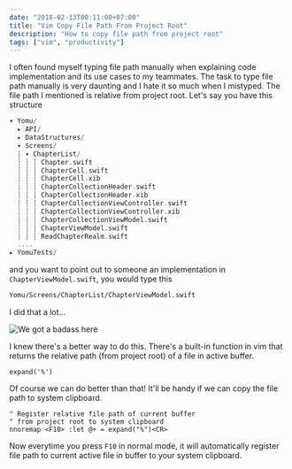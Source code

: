 ```yaml
---
date: "2018-02-13T00:11:00+07:00"
title: "Vim Copy File Path From Project Root"
description: "How to copy file path from project root"
tags: ["vim", "productivity"]
---
```


I often found myself typing file path manually when explaining code implementation and its use cases to my teammates.
The task to type file path manually is very daunting and I hate it so much when I mistyped.
The file path I mentioned is relative from project root. Let's say you have this structure


```swift
▾ Yomu/
  ▸ API/
  ▸ DataStructures/
  ▾ Screens/
  ┊ ▾ ChapterList/
  ┊ ┊ ┊ Chapter.swift
  ┊ ┊ ┊ ChapterCell.swift
  ┊ ┊ ┊ ChapterCell.xib
  ┊ ┊ ┊ ChapterCollectionHeader.swift
  ┊ ┊ ┊ ChapterCollectionHeader.xib
  ┊ ┊ ┊ ChapterCollectionViewController.swift
  ┊ ┊ ┊ ChapterCollectionViewController.xib
  ┊ ┊ ┊ ChapterCollectionViewModel.swift
  ┊ ┊ ┊ ChapterViewModel.swift
  ┊ ┊ ┊ ReadChapterRealm.swift
  ....
▸ YomuTests/
```

and you want to point out to someone an implementation in `ChapterViewModel.swift`, you would type this

```sh
Yomu/Screens/ChapterList/ChapterViewModel.swift
```

I did that a lot...

<p class="image-container">
  <img
    src="http://s2.quickmeme.com/img/71/71c3931c1edc4353a0c03ec549753b965872a2c343c09255617f4470cbd924ed.jpg" alt="We got a badass here"
    class="medium-size">
</p>


I knew there's a better way to do this.  There's a built-in function in vim that returns the relative path (from project root) of a file in active buffer.

```
expand('%')
```

Of course we can do better than that! It'll be handy if we can copy the file path to system clipboard.


```
" Register relative file path of current buffer
" from project root to system clipboard
nnoremap <F10> :let @+ = expand("%")<CR>
```

Now everytime you press `F10` in normal mode, it will automatically register file path to current active file
in buffer to your system clipboard.
